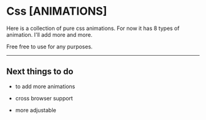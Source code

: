 # Css \[ANIMATIONS]

Here is a collection of pure css animations. For now it has 8 types of animation. I'll add more and more.

Free free to use for any purposes.

---

## Next things to do

- to add more animations

- cross browser support

- more adjustable
